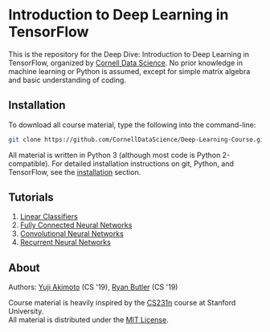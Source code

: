 # Introduction to Deep Learning in TensorFlow
This is the repository for the Deep Dive: Introduction to Deep Learning in TensorFlow,
organized by [Cornell Data Science](https://cornelldata.science/). No prior knowledge
in machine learning or Python is assumed, except for simple matrix algebra and
basic understanding of coding.

## Installation 
To download all course material, type the following into the command-line:  
```bash
git clone https://github.com/CornellDataScience/Deep-Learning-Course.git
``` 
All material is written in Python 3 (although most code is Python 2-compatible).
For detailed installation instructions on git, Python, and TensorFlow, see the
[installation](https://github.com/CornellDataScience/Deep-Learning-Course/tree/master/00-TensorFlow-Installation)
section.

## Tutorials
1. [Linear Classifiers](https://github.com/CornellDataScience/Deep-Learning-Course/tree/master/01-Linear-Classifiers)
2. [Fully Connected Neural Networks](https://github.com/CornellDataScience/Deep-Learning-Course/tree/master/02-Fully-Connected-Networks)
3. [Convolutional Neural Networks](https://github.com/CornellDataScience/Deep-Learning-Course/tree/master/03-Convolutional-Neural-Networks)
4. [Recurrent Neural Networks](https://github.com/CornellDataScience/Deep-Learning-Course/tree/master/04-Recurrent-Neural-Networks)

## About 
Authors: [Yuji Akimoto](https://github.com/yujiakimoto) (CS '19), [Ryan Butler](https://github.com/TheButlah/) (CS '19)
  
Course material is heavily inspired by the [CS231n](http://cs231n.github.io/) course at Stanford University.  
All material is distributed under the [MIT License](https://github.com/CornellDataScience/Deep-Learning-Course/blob/master/LICENSE).